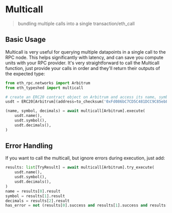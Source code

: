 # Multicall

> bundling multiple calls into a single transaction/eth_call

## Basic Usage

Multicall is very useful for querying multiple datapoints in a single call to the RPC node.  This helps significantly with latency, and can save you compute units with your RPC provider.  It's very straightforward to call the Multicall function, just provide your calls in order and they'll return their outputs of the expected type:

```python
from eth_rpc.networks import Arbitrum
from eth_typeshed import multicall

# create an ERC20 contract object on Arbitrum and access its name, symbol and decimals
usdt = ERC20[Arbitrum](address=to_checksum('0xFd086bC7CD5C481DCC9C85ebE478A1C0b69FCbb9'))

(name, symbol, decimals) = await multicall[Arbitrum].execute(
    usdt.name(),
    usdt.symbol(),
    usdt.decimals(),
)
```


## Error Handling

If you want to call the multicall, but ignore errors during execution, just add:

```python
results: list[TryResult] = await multicall[Arbitrum].try_execute(
    usdt.name(),
    usdt.symbol(),
    usdt.decimals(),
)
name = results[0].result
symbol = results[1].result
decimals = results[2].result
has_error = not (results[0].success and results[1].success and results[2].success)
```
